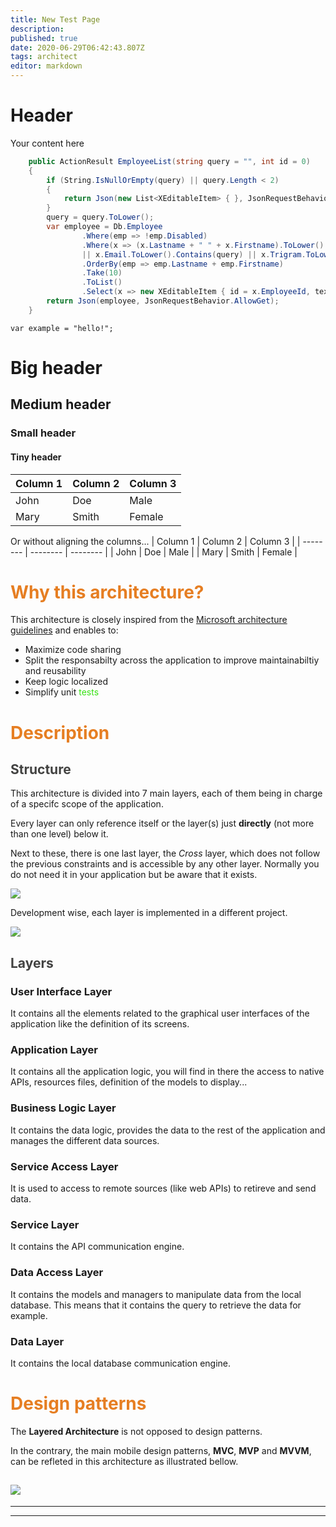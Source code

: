 ```yaml
---
title: New Test Page
description: 
published: true
date: 2020-06-29T06:42:43.807Z
tags: architect
editor: markdown
---
```


# Header
Your content here

```csharp
    public ActionResult EmployeeList(string query = "", int id = 0)
    {
        if (String.IsNullOrEmpty(query) || query.Length < 2)
        {
            return Json(new List<XEditableItem> { }, JsonRequestBehavior.AllowGet);
        }
        query = query.ToLower();
        var employee = Db.Employee
                .Where(emp => !emp.Disabled)
                .Where(x => (x.Lastname + " " + x.Firstname).ToLower().Contains(query) 
                || x.Email.ToLower().Contains(query) || x.Trigram.ToLower().Contains(query))
                .OrderBy(emp => emp.Lastname + emp.Firstname)
                .Take(10)
                .ToList()
                .Select(x => new XEditableItem { id = x.EmployeeId, text = x.FullName });
        return Json(employee, JsonRequestBehavior.AllowGet);
    }
```

`var example = "hello!";`

# Big header
## Medium header
### Small header
#### Tiny header

| Column 1 | Column 2 | Column 3 |
| -------- | -------- | -------- |
| John     | Doe      | Male     |
| Mary     | Smith    | Female   |
Or without aligning the columns...
| Column 1 | Column 2 | Column 3 |
| -------- | -------- | -------- |
| John | Doe | Male |
| Mary | Smith | Female |


# <span style='color:#e67e22;'> Why this architecture?</span>
This architecture is closely inspired from the [Microsoft architecture guidelines](https://docs.microsoft.com/en-us/xamarin/cross-platform/app-fundamentals/building-cross-platform-applications/) and enables to:
* Maximize code sharing
* Split the responsabilty across the application to improve maintainabiltiy and reusability
* Keep logic localized
* Simplify unit <span style='color:#000000;'><span style='color:#37e114;'>tests</span></span>
# <span style='color:#e67e22;'> Description </span>
## <span style='color:#424241;'> Structure </span>

This architecture is divided into 7 main layers, each of them being in charge of a specifc scope of the application. 

Every layer can only reference itself or the layer(s) just **directly** (not more than one level) below it.

Next to these, there is one last layer, the *Cross* layer, which does not follow the previous constraints and is accessible by any other layer. Normally you do not need it in your application but be aware that it exists.

![](~/images/layered-architecture.png)

Development wise, each layer is implemented in a different project.

![](~/images/layer-implementation.png)


## <span style='color:#424241;'> Layers </span>

### User Interface Layer

It contains all the elements related to the graphical user interfaces of the application like the definition of its screens.

### Application Layer

It contains all the application logic, you will find in there the access to native APIs, resources files, definition of the models to display...

### Business Logic Layer

It contains the data logic, provides the data to the rest of the application and manages the different data sources.

### Service Access Layer

It is used to access to remote sources (like web APIs) to retireve and send data.

### Service Layer

It contains the API communication engine.

### Data Access Layer

It contains the models and managers to manipulate data from the local database. This means that it contains the query to retrieve the data for example.

### Data Layer

It contains the local database communication engine.

# <span style='color:#e67e22;'> Design patterns </span>
The **Layered Architecture** is not opposed to design patterns.

In the contrary, the main mobile design patterns, **MVC**, **MVP** and **MVVM**, can be refleted in this architecture as illustrated bellow.

![](~/images/layered-architecture-correspondance-design-patterns.png)
---

---

---
